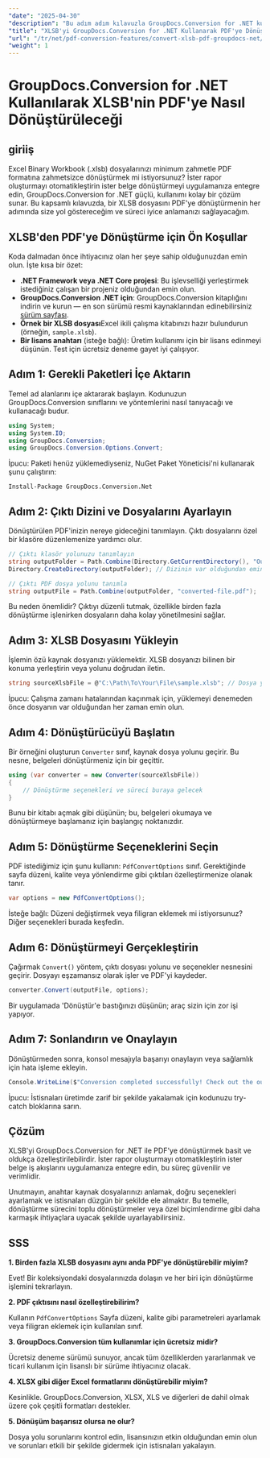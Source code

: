 ```yaml
---
"date": "2025-04-30"
"description": "Bu adım adım kılavuzla GroupDocs.Conversion for .NET kullanarak XLSB dosyalarını PDF'ye nasıl dönüştüreceğinizi öğrenin. Sorunsuz dosya dönüşümüne ihtiyaç duyan profesyoneller için idealdir."
"title": "XLSB'yi GroupDocs.Conversion for .NET Kullanarak PDF'ye Dönüştürme&#58; Tam Bir Kılavuz"
"url": "/tr/net/pdf-conversion-features/convert-xlsb-pdf-groupdocs-net/"
"weight": 1
---
```


# GroupDocs.Conversion for .NET Kullanılarak XLSB'nin PDF'ye Nasıl Dönüştürüleceği

## giriiş

Excel Binary Workbook (.xlsb) dosyalarınızı minimum zahmetle PDF formatına zahmetsizce dönüştürmek mi istiyorsunuz? İster rapor oluşturmayı otomatikleştirin ister belge dönüştürmeyi uygulamanıza entegre edin, GroupDocs.Conversion for .NET güçlü, kullanımı kolay bir çözüm sunar. Bu kapsamlı kılavuzda, bir XLSB dosyasını PDF'ye dönüştürmenin her adımında size yol göstereceğim ve süreci iyice anlamanızı sağlayacağım.

## XLSB'den PDF'ye Dönüştürme için Ön Koşullar

Koda dalmadan önce ihtiyacınız olan her şeye sahip olduğunuzdan emin olun. İşte kısa bir özet:

- **.NET Framework veya .NET Core projesi**: Bu işlevselliği yerleştirmek istediğiniz çalışan bir projeniz olduğundan emin olun.
- **GroupDocs.Conversion .NET için**: GroupDocs.Conversion kitaplığını indirin ve kurun — en son sürümü resmi kaynaklarından edinebilirsiniz [sürüm sayfası](https://releases.groupdocs.com/conversion/net/).
- **Örnek bir XLSB dosyası**Excel ikili çalışma kitabınızı hazır bulundurun (örneğin, `sample.xlsb`).
- **Bir lisans anahtarı** (isteğe bağlı): Üretim kullanımı için bir lisans edinmeyi düşünün. Test için ücretsiz deneme gayet iyi çalışıyor.

## Adım 1: Gerekli Paketleri İçe Aktarın

Temel ad alanlarını içe aktararak başlayın. Kodunuzun GroupDocs.Conversion sınıflarını ve yöntemlerini nasıl tanıyacağı ve kullanacağı budur.

```csharp
using System;
using System.IO;
using GroupDocs.Conversion;
using GroupDocs.Conversion.Options.Convert;
```

İpucu: Paketi henüz yüklemediyseniz, NuGet Paket Yöneticisi'ni kullanarak şunu çalıştırın:

```
Install-Package GroupDocs.Conversion.Net
```

## Adım 2: Çıktı Dizini ve Dosyalarını Ayarlayın

Dönüştürülen PDF'inizin nereye gideceğini tanımlayın. Çıktı dosyalarını özel bir klasöre düzenlemenize yardımcı olur.

```csharp
// Çıktı klasör yolunuzu tanımlayın
string outputFolder = Path.Combine(Directory.GetCurrentDirectory(), "Output");
Directory.CreateDirectory(outputFolder); // Dizinin var olduğundan emin olun

// Çıktı PDF dosya yolunu tanımla
string outputFile = Path.Combine(outputFolder, "converted-file.pdf");
```

Bu neden önemlidir? Çıktıyı düzenli tutmak, özellikle birden fazla dönüştürme işlenirken dosyaların daha kolay yönetilmesini sağlar.

## Adım 3: XLSB Dosyasını Yükleyin

İşlemin özü kaynak dosyanızı yüklemektir. XLSB dosyanızı bilinen bir konuma yerleştirin veya yolunu doğrudan iletin.

```csharp
string sourceXlsbFile = @"C:\Path\To\Your\File\sample.xlsb"; // Dosya yolunuzla güncelleyin
```

İpucu: Çalışma zamanı hatalarından kaçınmak için, yüklemeyi denemeden önce dosyanın var olduğundan her zaman emin olun.

## Adım 4: Dönüştürücüyü Başlatın

Bir örneğini oluşturun `Converter` sınıf, kaynak dosya yolunu geçirir. Bu nesne, belgeleri dönüştürmeniz için bir geçittir.

```csharp
using (var converter = new Converter(sourceXlsbFile))
{
    // Dönüştürme seçenekleri ve süreci buraya gelecek
}
```

Bunu bir kitabı açmak gibi düşünün; bu, belgeleri okumaya ve dönüştürmeye başlamanız için başlangıç noktanızdır.

## Adım 5: Dönüştürme Seçeneklerini Seçin

PDF istediğimiz için şunu kullanın: `PdfConvertOptions` sınıf. Gerektiğinde sayfa düzeni, kalite veya yönlendirme gibi çıktıları özelleştirmenize olanak tanır.

```csharp
var options = new PdfConvertOptions();
```

İsteğe bağlı: Düzeni değiştirmek veya filigran eklemek mi istiyorsunuz? Diğer seçenekleri burada keşfedin.

## Adım 6: Dönüştürmeyi Gerçekleştirin

Çağırmak `Convert()` yöntem, çıktı dosyası yolunu ve seçenekler nesnesini geçirir. Dosyayı eşzamansız olarak işler ve PDF'yi kaydeder.

```csharp
converter.Convert(outputFile, options);
```

Bir uygulamada 'Dönüştür'e bastığınızı düşünün; araç sizin için zor işi yapıyor.

## Adım 7: Sonlandırın ve Onaylayın

Dönüştürmeden sonra, konsol mesajıyla başarıyı onaylayın veya sağlamlık için hata işleme ekleyin.

```csharp
Console.WriteLine($"Conversion completed successfully! Check out the output at: {outputFolder}");
```

İpucu: İstisnaları üretimde zarif bir şekilde yakalamak için kodunuzu try-catch bloklarına sarın.

## Çözüm

XLSB'yi GroupDocs.Conversion for .NET ile PDF'ye dönüştürmek basit ve oldukça özelleştirilebilirdir. İster rapor oluşturmayı otomatikleştirin ister belge iş akışlarını uygulamanıza entegre edin, bu süreç güvenilir ve verimlidir.

Unutmayın, anahtar kaynak dosyalarınızı anlamak, doğru seçenekleri ayarlamak ve istisnaları düzgün bir şekilde ele almaktır. Bu temelle, dönüştürme sürecini toplu dönüştürmeler veya özel biçimlendirme gibi daha karmaşık ihtiyaçlara uyacak şekilde uyarlayabilirsiniz.

## SSS

**1. Birden fazla XLSB dosyasını aynı anda PDF'ye dönüştürebilir miyim?**  

Evet! Bir koleksiyondaki dosyalarınızda dolaşın ve her biri için dönüştürme işlemini tekrarlayın.

**2. PDF çıktısını nasıl özelleştirebilirim?**  

Kullanın `PdfConvertOptions` Sayfa düzeni, kalite gibi parametreleri ayarlamak veya filigran eklemek için kullanılan sınıf.

**3. GroupDocs.Conversion tüm kullanımlar için ücretsiz midir?**  

Ücretsiz deneme sürümü sunuyor, ancak tüm özelliklerden yararlanmak ve ticari kullanım için lisanslı bir sürüme ihtiyacınız olacak.

**4. XLSX gibi diğer Excel formatlarını dönüştürebilir miyim?**  

Kesinlikle. GroupDocs.Conversion, XLSX, XLS ve diğerleri de dahil olmak üzere çok çeşitli formatları destekler.

**5. Dönüşüm başarısız olursa ne olur?**  

Dosya yolu sorunlarını kontrol edin, lisansınızın etkin olduğundan emin olun ve sorunları etkili bir şekilde gidermek için istisnaları yakalayın.